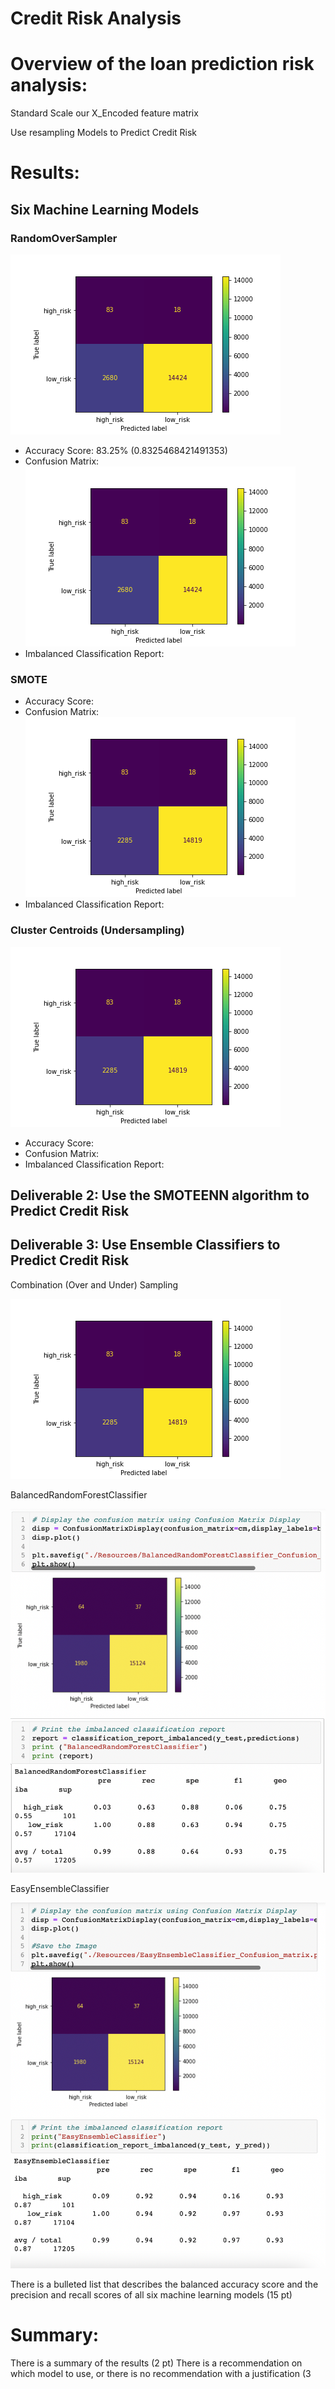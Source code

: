 # Credit Risk Analysis

# Overview of the loan prediction risk analysis:

Standard Scale our X_Encoded feature matrix

Use resampling Models to Predict Credit Risk 

# Results:

## Six Machine Learning Models



### RandomOverSampler

![This is an image](https://github.com/ABorden23/Credit_Risk_Analysis/blob/main/Resources/Oversampling_Oversampling_confusion_matrix.png)

* Accuracy Score: 83.25% (0.8325468421491353)
* Confusion Matrix: <br> 
![This is an image](https://github.com/ABorden23/Credit_Risk_Analysis/blob/main/Resources/Oversampling_Oversampling_confusion_matrix.png)
* Imbalanced Classification Report: 

### SMOTE



* Accuracy Score: 
* Confusion Matrix:<br> 
![This is an image](https://github.com/ABorden23/Credit_Risk_Analysis/blob/main/Resources/SMOTE_Oversampling_confusion_matrix.png)
* Imbalanced Classification Report:

### Cluster Centroids (Undersampling)

![This is an image](https://github.com/ABorden23/Credit_Risk_Analysis/blob/main/Resources/ClusterCentroids_confusion_matrix.png)

* Accuracy Score: 
* Confusion Matrix:<br> 
* Imbalanced Classification Report:



## Deliverable 2: Use the SMOTEENN algorithm to Predict Credit Risk








## Deliverable 3: Use Ensemble Classifiers to Predict Credit Risk

Combination (Over and Under) Sampling

![This is an image](https://github.com/ABorden23/Credit_Risk_Analysis/blob/main/Resources/Combination_Over_and_Under_Sampling_confusion_matrix.png)

BalancedRandomForestClassifier

![This is an image](https://github.com/ABorden23/Credit_Risk_Analysis/blob/main/Resources/Balanced_Random_Forest_Classifier_jupyter_notebook.png)

EasyEnsembleClassifier

![This is an image](https://github.com/ABorden23/Credit_Risk_Analysis/blob/main/Resources/EasyEnsembleClassifier_jupyer_notebook.png)


There is a bulleted list that describes the balanced accuracy score and the precision and recall scores of all six machine learning models (15 pt)

# Summary:

There is a summary of the results (2 pt)
There is a recommendation on which model to use, or there is no recommendation with a justification (3 














<!-- ### High Risk Low Risk Confusion Matrix

![This is an image](https://github.com/ABorden23/Credit_Risk_Analysis/blob/main/Resources/High_Risk_Low_Risk_confusion_matrix.png)

* Accuracy Score: 
* Confusion Matrix:
* Imbalanced Classification Report: -->

<!-- ### Oversampling 

![This is an image](https://github.com/ABorden23/Credit_Risk_Analysis/blob/main/Resources/Oversampling_Oversampling_confusion_matrix.png) -->
